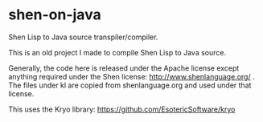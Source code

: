# shen-on-java
Shen Lisp to Java source transpiler/compiler.

This is an old project I made to compile Shen Lisp to Java source.

Generally, the code here is released under the Apache license except anything required under the Shen license: http://www.shenlanguage.org/ . The files under kl are copied from shenlanguage.org and used under that license.

This uses the Kryo library: https://github.com/EsotericSoftware/kryo

